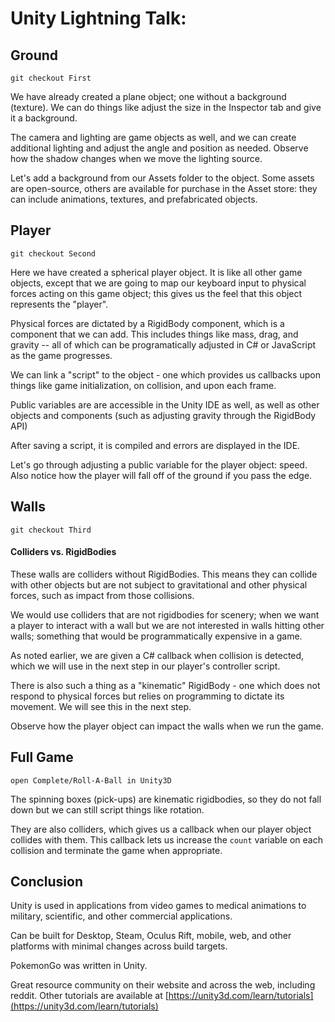 # Unity Lightning Talk:

## Ground

`git checkout First`

We have already created a plane object; one without a background (texture).  We can do things like adjust the size in the Inspector tab and give it a background.

The camera and lighting are game objects as well, and we can create additional lighting and adjust the angle and position as needed.  Observe how the shadow changes when we move the lighting source.

Let's add a background from our Assets folder to the object.  Some assets are open-source, others are available for purchase in the Asset store: they can include animations, textures, and prefabricated objects.

## Player

`git checkout Second`

Here we have created a spherical player object.  It is like all other game objects, except that we are going to map our keyboard input to physical forces acting on this game object; this gives us the feel that this object represents the "player".

Physical forces are dictated by a RigidBody component, which is a component that we can add.  This includes things like mass, drag, and gravity -- all of which can be programatically adjusted in C# or JavaScript as the game progresses.

We can link a "script" to the object - one which provides us callbacks upon things like game initialization, on collision, and upon each frame.

Public variables are are accessible in the Unity IDE as well, as well as other objects and components (such as adjusting gravity through the RigidBody API)

After saving a script, it is compiled and errors are displayed in the IDE.

Let's go through adjusting a public variable for the player object: speed.  Also notice how the player will fall off of the ground if you pass the edge.

## Walls

`git checkout Third`

#### Colliders vs. RigidBodies

These walls are colliders without RigidBodies.  This means they can collide with other objects but are not subject to gravitational and other physical forces, such as impact from those collisions.

We would use colliders that are not rigidbodies for scenery; when we want a player to interact with a wall but we are not interested in walls hitting other walls; something that would be programmatically expensive in a game.

As noted earlier, we are given a C# callback when collision is detected, which we will use in the next step in our player's controller script.

There is also such a thing as a "kinematic" RigidBody - one which does not respond to physical forces but relies on programming to dictate its movement.  We will see this in the next step.

Observe how the player object can impact the walls when we run the game.

## Full Game

`open Complete/Roll-A-Ball in Unity3D`

The spinning boxes (pick-ups) are kinematic rigidbodies, so they do not fall down but we can still script things like rotation.

They are also colliders, which gives us a callback when our player object collides with them.  This callback lets us increase the `count` variable on each collision and terminate the game when appropriate.


## Conclusion

Unity is used in applications from video games to medical animations to military, scientific, and other commercial applications.

Can be built for Desktop, Steam, Oculus Rift, mobile, web, and other platforms with minimal changes across build targets.

PokemonGo was written in Unity.

Great resource community on their website and across the web, including reddit.  Other tutorials are available at [https://unity3d.com/learn/tutorials](https://unity3d.com/learn/tutorials)